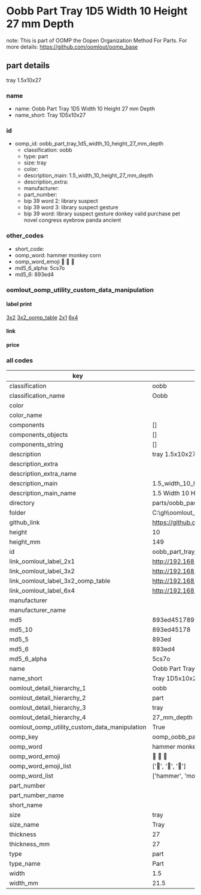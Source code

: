 # Oobb Part Tray 1D5 Width 10 Height 27 mm Depth  

note: This is part of OOMP the Oopen Organization Method For Parts. For more details: https://github.com/oomlout/oomp_base

##  part details
  



tray 1.5x10x27



### name
* name: Oobb Part Tray 1D5 Width 10 Height 27 mm Depth
* name_short: Tray 1D5x10x27 
### id
* oomp_id: oobb_part_tray_1d5_width_10_height_27_mm_depth
  * classification: oobb
  * type: part
  * size: tray
  * color: 
  * description_main: 1.5_width_10_height_27_mm_depth
  * description_extra: 
  * manufacturer: 
  * part_number: 
  * bip 39 word 2: library suspect
  * bip 39 word 3: library suspect gesture
  * bip 39 word: library suspect gesture donkey valid purchase pet novel congress eyebrow panda ancient

### other_codes
* short_code: 
* oomp_word: hammer monkey corn
* oomp_word_emoji :hammer: :monkey: :corn:
* md5_6_alpha: 5cs7o
* md5_6: 893ed4






### oomlout_oomp_utility_custom_data_manipulation
#### label print
[3x2](http://192.168.1.245:1112/?label=oomp%205cs7o)
[3x2_oomp_table](http://192.168.1.108:1112/?label=oomp%205cs7o)
[2x1](http://192.168.1.242:1112/?label=oomp%205cs7o)
[6x4](http://192.168.1.55:1112/?label=oomp%205cs7o)    

#### link

                              

#### price







### all codes 
| key | value |  
| --- | --- |  
| classification | oobb |  
| classification_name | Oobb |  
| color |  |  
| color_name |  |  
| components | [] |  
| components_objects | [] |  
| components_string | [] |  
| description | tray 1.5x10x27 |  
| description_extra |  |  
| description_extra_name |  |  
| description_main | 1.5_width_10_height_27_mm_depth |  
| description_main_name | 1.5 Width 10 Height 27 mm Depth |  
| directory | parts/oobb_part_tray_1d5_width_10_height_27_mm_depth |  
| folder | C:\gh\oomlout_oobb_version_4_generated_parts\parts\oobb_part_tray_1d5_width_10_height_27_mm_depth |  
| github_link | https://github.com/oomlout/oomlout_oomp_part_src/tree/main/parts/oobb_part_tray_1d5_width_10_height_27_mm_depth |  
| height | 10 |  
| height_mm | 149 |  
| id | oobb_part_tray_1d5_width_10_height_27_mm_depth |  
| link_oomlout_label_2x1 | http://192.168.1.242:1112/?label=oomp%205cs7o |  
| link_oomlout_label_3x2 | http://192.168.1.245:1112/?label=oomp%205cs7o |  
| link_oomlout_label_3x2_oomp_table | http://192.168.1.108:1112/?label=oomp%205cs7o |  
| link_oomlout_label_6x4 | http://192.168.1.55:1112/?label=oomp%205cs7o |  
| manufacturer |  |  
| manufacturer_name |  |  
| md5 | 893ed4517897146eb8f86412c2f6b408 |  
| md5_10 | 893ed45178 |  
| md5_5 | 893ed |  
| md5_6 | 893ed4 |  
| md5_6_alpha | 5cs7o |  
| name | Oobb Part Tray 1D5 Width 10 Height 27 mm Depth |  
| name_short | Tray 1D5x10x27  |  
| oomlout_detail_hierarchy_1 | oobb |  
| oomlout_detail_hierarchy_2 | part |  
| oomlout_detail_hierarchy_3 | tray |  
| oomlout_detail_hierarchy_4 | 27_mm_depth |  
| oomlout_oomp_utility_custom_data_manipulation | True |  
| oomp_key | oomp_oobb_part_tray_1d5_width_10_height_27_mm_depth |  
| oomp_word | hammer monkey corn |  
| oomp_word_emoji | :hammer: :monkey: :corn: |  
| oomp_word_emoji_list | [':hammer:', ':monkey:', ':corn:'] |  
| oomp_word_list | ['hammer', 'monkey', 'corn'] |  
| part_number |  |  
| part_number_name |  |  
| short_name |  |  
| size | tray |  
| size_name | Tray |  
| thickness | 27 |  
| thickness_mm | 27 |  
| type | part |  
| type_name | Part |  
| width | 1.5 |  
| width_mm | 21.5 |  
